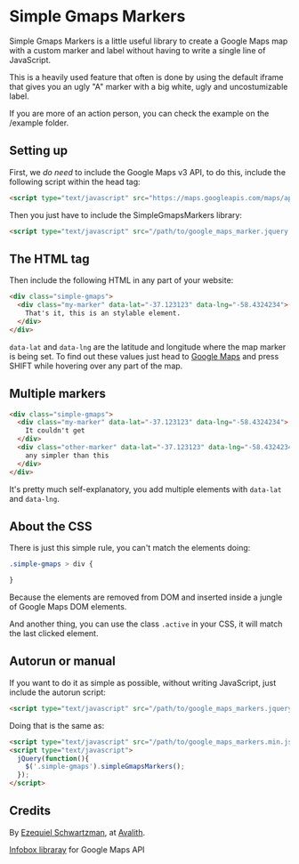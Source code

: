 # Simple Gmaps Markers

Simple Gmaps Markers is a little useful library to create a Google Maps map with a custom
marker and label without having to write a single line of JavaScript.

This is a heavily used feature that often is done by using the default iframe
that gives you an ugly "A" marker with a big white, ugly and uncostumizable label.

If you are more of an action person, you can check the example on the /example folder.

## Setting up

First, we *do need* to include the Google Maps v3 API, to do this, include
the following script within the head tag:

```html
<script type="text/javascript" src="https://maps.googleapis.com/maps/api/js?sensor=false"></script>
```

Then you just have to include the SimpleGmapsMarkers library:

```html
<script type="text/javascript" src="/path/to/google_maps_marker.jquery.autorun.min.js"></script>
```

## The HTML tag

Then include the following HTML in any part of your website:

```html
<div class="simple-gmaps">
  <div class="my-marker" data-lat="-37.123123" data-lng="-58.4324234">
    That's it, this is an stylable element.
  </div>
</div>
```

`data-lat` and `data-lng` are the latitude and longitude where the map marker is being set.
To find out these values just head to [Google Maps](http://maps.google.com) and press SHIFT while hovering over any
part of the map.


## Multiple markers

```html
<div class="simple-gmaps">
  <div class="my-marker" data-lat="-37.123123" data-lng="-58.4324234">
    It couldn't get
  </div>
  <div class="other-marker" data-lat="-37.123123" data-lng="-58.4324234">
    any simpler than this
  </div>
</div>
```

It's pretty much self-explanatory, you add multiple elements with `data-lat` and `data-lng`.

## About the CSS

There is just this simple rule, you can't match the elements doing:

```css
.simple-gmaps > div {

}

```

Because the elements are removed from DOM and inserted inside a jungle of Google Maps DOM elements.

And another thing, you can use the class `.active` in your CSS, it will match the last clicked element.

## Autorun or manual

If you want to do it as simple as possible,
without writing JavaScript, just include the autorun script:

```html
<script type="text/javascript" src="/path/to/google_maps_markers.jquery.autorun.min.js"></script>
```

Doing that is the same as:

```html
<script type="text/javascript" src="/path/to/google_maps_markers.min.js"></script>
<script type="text/javascript">
  jQuery(function(){
    $('.simple-gmaps').simpleGmapsMarkers();
  });
</script>
```

## Credits

By [Ezequiel Schwartzman](http://zequez.com), at [Avalith](http://avalith.net/).

[Infobox libraray](https://code.google.com/p/google-maps-utility-library-v3/) for Google Maps API
